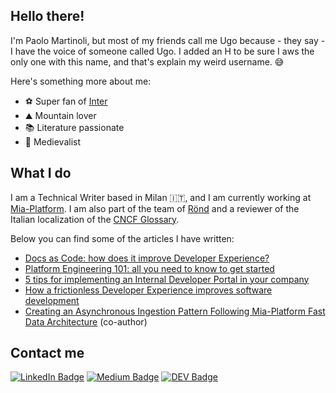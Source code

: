 ## Hello there!

I'm Paolo Martinoli, but most of my friends call me Ugo because - they say - I have the voice of someone called Ugo. I added an H to be sure I aws the only one with this name, and that's explain my weird username. :sweat_smile:

Here's something more about me:

- :soccer: Super fan of [Inter](https://www.inter.it)
- :mountain: Mountain lover
- :books: Literature passionate
- :european_castle: Medievalist

## What I do

I am a Technical Writer based in Milan :it:, and I am currently working at [Mia-Platform](https://github.com/mia-platform). I am also part of the team of [Rönd](https://github.com/rond-authz) and a reviewer of the Italian localization of the [CNCF Glossary](https://github.com/cncf/glossary).

Below you can find some of the articles I have written:

- [Docs as Code: how does it improve Developer Experience?](https://blog.mia-platform.eu/en/docs-as-code-how-does-it-improve-developer-experience?utm_source=github&utm_medium=pm-profile)
- [Platform Engineering 101: all you need to know to get started](https://blog.mia-platform.eu/en/platform-engineering-101-all-you-need-to-know-to-get-started?utm_source=github&utm_medium=pm-profile)
- [5 tips for implementing an Internal Developer Portal in your company](https://blog.mia-platform.eu/en/5-tips-for-implementing-internal-developer-portal-in-your-company?utm_source=github&utm_medium=pm-profile)
- [How a frictionless Developer Experience improves software development](https://blog.mia-platform.eu/en/how-a-frictionless-developer-experience-improves-software-development?utm_source=github&utm_medium=pm-profile)
- [Creating an Asynchronous Ingestion Pattern Following Mia-Platform Fast Data Architecture](https://aws.amazon.com/it/blogs/apn/creating-an-asynchronous-ingestion-pattern-following-mia-platform-fast-data-architecture/) (co-author)

## Contact me
[![LinkedIn Badge](https://img.shields.io/badge/-LinkedIn-blue?style=social&logo=Linkedin&logoColor=blue&link=https://www.linkedin.com/in/ashlyemavericks/)](https://www.linkedin.com/in/ashlyemavericks/)
[![Medium Badge](http://img.shields.io/badge/-Medium-1ca0f1?style=social&logo=Medium&logoColor=black&link=https://medium.com/@ashleymavericks)](https://medium.com/@ashleymavericks)
[![DEV Badge](https://img.shields.io/badge/-DEV-c14438?style=social&logo=Dev.to&logoColor=black&link=https://dev.to/ashleymavericks)](https://dev.to/ashleymavericks)


<!--
**ugho16/ugho16** is a ✨ _special_ ✨ repository because its `README.md` (this file) appears on your GitHub profile.

Here are some ideas to get you started:

- 🔭 I’m currently working on ...
- 🌱 I’m currently learning ...
- 👯 I’m looking to collaborate on ...
- 🤔 I’m looking for help with ...
- 💬 Ask me about ...
- 📫 How to reach me: ...
- 😄 Pronouns: ...
- ⚡ Fun fact: ...
-->
